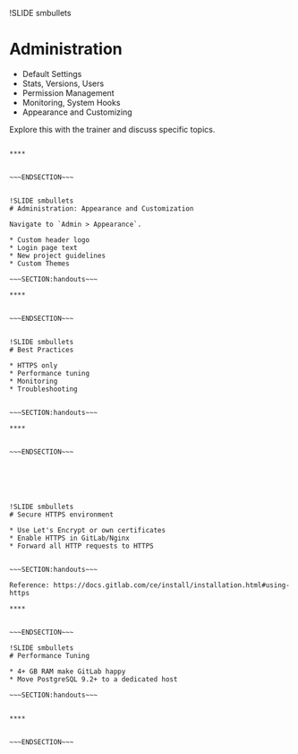 !SLIDE smbullets
# Administration

* Default Settings
* Stats, Versions, Users
* Permission Management
* Monitoring, System Hooks
* Appearance and Customizing

Explore this with the trainer and discuss specific topics.

~~~SECTION:handouts~~~

****


~~~ENDSECTION~~~


!SLIDE smbullets
# Administration: Appearance and Customization

Navigate to `Admin > Appearance`.

* Custom header logo
* Login page text
* New project guidelines
* Custom Themes

~~~SECTION:handouts~~~

****


~~~ENDSECTION~~~


!SLIDE smbullets
# Best Practices

* HTTPS only
* Performance tuning
* Monitoring
* Troubleshooting


~~~SECTION:handouts~~~

****


~~~ENDSECTION~~~






!SLIDE smbullets
# Secure HTTPS environment

* Use Let's Encrypt or own certificates
* Enable HTTPS in GitLab/Nginx
* Forward all HTTP requests to HTTPS


~~~SECTION:handouts~~~

Reference: https://docs.gitlab.com/ce/install/installation.html#using-https

****


~~~ENDSECTION~~~

!SLIDE smbullets
# Performance Tuning

* 4+ GB RAM make GitLab happy
* Move PostgreSQL 9.2+ to a dedicated host

~~~SECTION:handouts~~~


****


~~~ENDSECTION~~~

